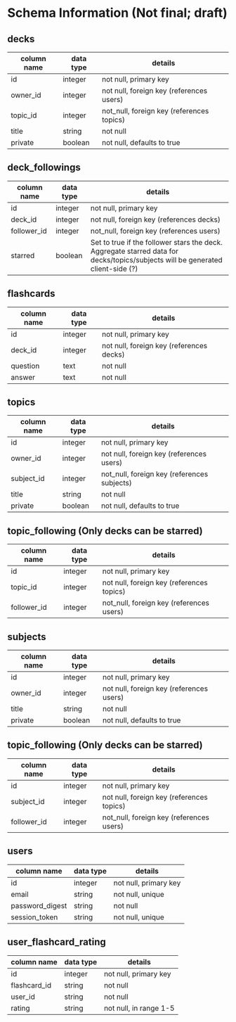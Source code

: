 # Schema Information (Not final; draft)

## decks
column name | data type | details
------------|-----------|-----------------------
id          | integer   | not null, primary key
owner_id    | integer   | not null, foreign key (references users)
topic_id    | integer   | not_null, foreign key (references topics)
title       | string    | not null
private     | boolean   | not null, defaults to true

## deck_followings
column name | data type | details
------------|-----------|-----------------------
id          | integer   | not null, primary key
deck_id     | integer   | not null, foreign key (references decks)
follower_id | integer   | not_null, foreign key (references users)
starred     | boolean   | Set to true if the follower stars the deck. Aggregate starred data for decks/topics/subjects will be generated client-side (?)

## flashcards
column name | data type | details
------------|-----------|-----------------------
id          | integer   | not null, primary key
deck_id     | integer   | not null, foreign key (references decks)
question    | text      | not null
answer      | text      | not null

## topics
column name | data type | details
------------|-----------|-----------------------
id          | integer   | not null, primary key
owner_id    | integer   | not null, foreign key (references users)
subject_id  | integer   | not_null, foreign key (references subjects)
title       | string    | not null
private     | boolean   | not null, defaults to true

## topic_following (Only decks can be starred)
column name | data type | details
------------|-----------|-----------------------
id          | integer   | not null, primary key
topic_id    | integer   | not null, foreign key (references topics)
follower_id | integer   | not_null, foreign key (references users)

## subjects
column name | data type | details
------------|-----------|-----------------------
id          | integer   | not null, primary key
owner_id    | integer   | not null, foreign key (references users)
title       | string    | not null
private     | boolean   | not null, defaults to true

## topic_following (Only decks can be starred)
column name | data type | details
------------|-----------|-----------------------
id          | integer   | not null, primary key
subject_id    | integer   | not null, foreign key (references topics)
follower_id | integer   | not_null, foreign key (references users)

## users
column name     | data type | details
----------------|-----------|-----------------------
id              | integer   | not null, primary key
email           | string    | not null, unique
password_digest | string    | not null
session_token   | string    | not null, unique

## user_flashcard_rating
column name     | data type | details
----------------|-----------|-----------------------
id              | integer   | not null, primary key
flashcard_id    | string    | not null
user_id         | string    | not null
rating          | string    | not null, in range 1-5
